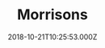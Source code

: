 ---
date: 2018-10-21T10:25:53.000Z
title: Morrisons
latitude: 52.04938134912715
longitude: 0.9546547409704537
category: checkin
---